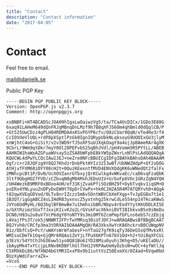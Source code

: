 ```yaml
---
title: "Contact"
description: "Contact information"
date: "2017-04-05"
---
```

# Contact

Feel free to email.

<a href="mailto:mail@danielk.se">mail@danielk.se</a>
  

Public PGP Key

    -----BEGIN PGP PUBLIC KEY BLOCK-----
    Version: OpenPGP.js v2.3.7
    Comment: http://openpgpjs.org

    xsBNBFi+HT4BCADScJOA09hIgxLwOaiwzVg5/ta/TCa4UcDICx/1GDo3E88G
    6xaq91LAHeM649dQnFRJqMBnqDnLMzf9h7B8qXFJ56Om4qhBmld0dQqlCB/P
    +Gt525UwCDzz4gPLH04RDMDA4xKSxPGYP6cfv/O8zCUar8QqN/vTe4Re3rf4
    CcIOVdeVlUQL+rdP8pXSptlPzGk0IgnIQRypUbkNLqksoyG9UOOIxGU3jlyM
    xnWjhtC4oG+GiSiY/v2vIWD9rTJ5oXF5uUJXqkOagt9a4ojJpBAmeRAr4gXK
    9CbrLr9Wm9qtDkr7myY0Ol28PEFvbS25qBhJVdl/pH4Vomm5R5PYtLL/ABEB
    AAHNIW1haWxAZGFuaWVsay5zZSA8bWFpbEBkYW5pZWxrLnNlPsLAdQQQAQgA
    KQUCWL4dPwYLCQcIAwIJEJ+neZre0NFcBBUICgIDFgIBAhkBAhsDAh4BAAAM
    Ogf/c+r28JQFzg9Y8Q27KhdzrDnbPktHYIz32I3wBT/UbNWZHdpP+Of2sDOG
    AtHjxfFXM68iDYY08cH2t+0QuzKEexntfMVD4ENVXQdgKK6uWNedQt2falFx
    2MNhcpcBt1P/DvN/UcXOVZanrGTbxyjQrKCwlkg4vWKvaEc/caD6vqFzaQbK
    3ltf9QbgHOZ7FVD/zCZbvqN8gM04MxhJEDoU1V+U/bxFp6VOc1GRzZqN4YQH
    /UH4WezkB9MRF0xBDoo4UH/ef31KjZvakPfiSOzBHZ9f+DybTvqkv1iqGM+D
    psERx4YNLyuuZnDPyDxEW9tT8pDrCVwPx+hk0C2HZA5R4M7ATQRYvh0+AQgA
    t82qwXVEqGDVod/0LTx8nrIZczz5m6vSOntWBVCbXmFXgp+TvJpEGBa7t1e1
    1B3QT/igGgABCZ4sLIHdR83yxnscZ5yxtnhg25krwCdLe554npI4TKcaKWwS
    JVYo6OdMyHL/6Q3bglBFBmwBe7u1hmhsibBR/Nbpv4rEodYYytHXUDDLKI5E
    o/GXtRzimzSGxT7JxxiKIivKJo2LrGVskFacX6kniBVTIBIkkvxB5o9iNeDu
    DCN0/H93u2o8uV7VcP6dgY0YoNTY9s3miOMT6ZcmPmpfbFLns6ebS7czEbjq
    L4VajfPs3T/ok5jNNWRT2FPrTwYMRsq30iUfJDFJ+wARAQABwsBfBBgBCAAT
    BQJYvh0/CRCfp3ma3tDRXAIbDAAAMgQH/RA3XkxXwYcK86hckrvB0CUWqpNV
    81z/DbfCsQ+PcY/uWAYsWrWfaGesF+nYTaU27gfK9iqTy36DeGSsQfMvkxRl
    WMIsoCDmTk1Oq+GjQMr6RQAo1ZeYjLfPuX6KPTn67bV1Od+h2+tUiBqXFCUi
    p3EzV/54YtCh1hEOEww51yo0Q81Bo61YD28Miu0yuhj3Khg+D5/uKElaDU//
    ibAypMk4TxYCcjpLRNv8KDBFlhGl7hH12VRPAwUeHyOzbsN+wOC+4yfWtlJq
    C5XMXkDi86/NfXNO4bGtMR3IxxP8x9bIiuttVzZS0EsmXV/0Z4ad+6Vqw0bU
    BUzXyWdiFarraZk=
    =VcoS
    -----END PGP PUBLIC KEY BLOCK-----

